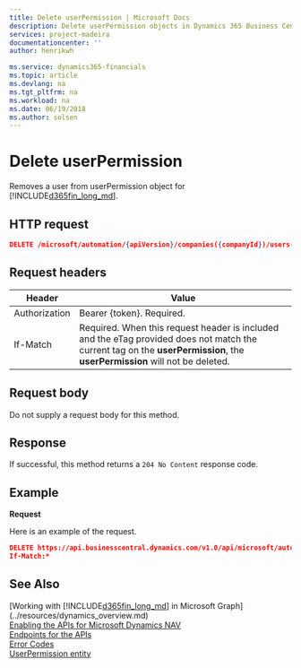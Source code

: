 ```yaml
---
title: Delete userPermission | Microsoft Docs
description: Delete userPermission objects in Dynamics 365 Business Central.
services: project-madeira
documentationcenter: ''
author: henrikwh

ms.service: dynamics365-financials
ms.topic: article
ms.devlang: na
ms.tgt_pltfrm: na
ms.workload: na
ms.date: 06/19/2018
ms.author: solsen
---
```


# Delete userPermission
Removes a user from userPermission object for [!INCLUDE[d365fin_long_md](../../includes/d365fin_long_md.md)].

## HTTP request

```json
DELETE /microsoft/automation/{apiVersion}/companies({companyId})/users({userSecurityID})/userPermissions({userSecurityID},'{id}',{companyName}','{scope}',{appId})

```

## Request headers
|Header|Value|
|------|-----|
|Authorization  |Bearer {token}. Required. |
|If-Match|Required. When this request header is included and the eTag provided does not match the current tag on the **userPermission**, the **userPermission** will not be deleted. |

## Request body
Do not supply a request body for this method.

## Response
If successful, this method returns a ```204 No Content``` response code.

## Example

**Request**

Here is an example of the request.
```json
DELETE https://api.businesscentral.dynamics.com/v1.0/api/microsoft/automation/beta/companies({companyId})/users({userSecurityId})/userPermissions(781f5ae5-a5d9-4ec3-8cea-2167a8064dc6, 'SECURITY', 'CRONOS','System',00000000-0000-0000-0000-000000000000)
If-Match:*
```

## See Also
[Working with [!INCLUDE[d365fin_long_md](../../includes/d365fin_long_md.md)] in Microsoft Graph](../resources/dynamics_overview.md)  
[Enabling the APIs for Microsoft Dynamics NAV](../../enabling-apis-for-dynamics-nav.md)  
[Endpoints for the APIs](../../endpoints-apis-for-dynamics.md)  
[Error Codes](../dynamics_error_codes.md)  
[UserPermission entity](../resources/dynamics_microsoft_automation_userPermission.md)  
